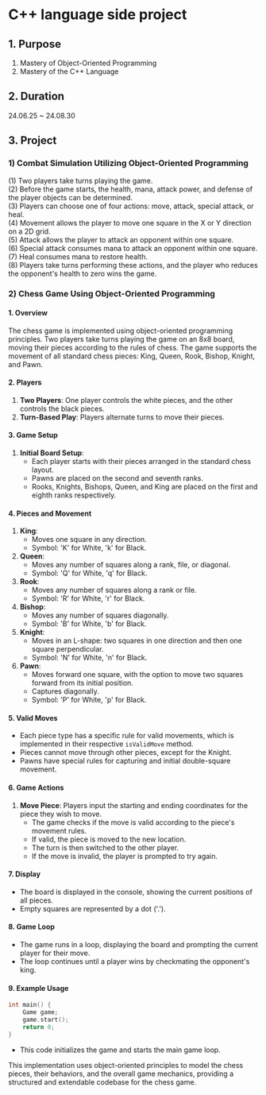 # C++ language side project
## 1. Purpose
1) Mastery of Object-Oriented Programming
2) Mastery of the C++ Language
   <br>
## 2. Duration
24.06.25 ~ 24.08.30

## 3. Project
### 1) Combat Simulation Utilizing Object-Oriented Programming

(1) Two players take turns playing the game. <br>
(2) Before the game starts, the health, mana, attack power, and defense of the player objects can be determined. <br>
(3) Players can choose one of four actions: move, attack, special attack, or heal. <br>
(4) Movement allows the player to move one square in the X or Y direction on a 2D grid. <br>
(5) Attack allows the player to attack an opponent within one square. <br>
(6) Special attack consumes mana to attack an opponent within one square. <br>
(7) Heal consumes mana to restore health. <br>
(8) Players take turns performing these actions, and the player who reduces the opponent's health to zero wins the game. <br>
### 2) Chess Game Using Object-Oriented Programming

#### 1. Overview
The chess game is implemented using object-oriented programming principles. Two players take turns playing the game on an 8x8 board, moving their pieces according to the rules of chess. The game supports the movement of all standard chess pieces: King, Queen, Rook, Bishop, Knight, and Pawn.

#### 2. Players
1. **Two Players**: One player controls the white pieces, and the other controls the black pieces. 
2. **Turn-Based Play**: Players alternate turns to move their pieces.

#### 3. Game Setup
1. **Initial Board Setup**: 
   - Each player starts with their pieces arranged in the standard chess layout.
   - Pawns are placed on the second and seventh ranks.
   - Rooks, Knights, Bishops, Queen, and King are placed on the first and eighth ranks respectively.

#### 4. Pieces and Movement
1. **King**:
   - Moves one square in any direction.
   - Symbol: 'K' for White, 'k' for Black.
2. **Queen**:
   - Moves any number of squares along a rank, file, or diagonal.
   - Symbol: 'Q' for White, 'q' for Black.
3. **Rook**:
   - Moves any number of squares along a rank or file.
   - Symbol: 'R' for White, 'r' for Black.
4. **Bishop**:
   - Moves any number of squares diagonally.
   - Symbol: 'B' for White, 'b' for Black.
5. **Knight**:
   - Moves in an L-shape: two squares in one direction and then one square perpendicular.
   - Symbol: 'N' for White, 'n' for Black.
6. **Pawn**:
   - Moves forward one square, with the option to move two squares forward from its initial position.
   - Captures diagonally.
   - Symbol: 'P' for White, 'p' for Black.

#### 5. Valid Moves
- Each piece type has a specific rule for valid movements, which is implemented in their respective `isValidMove` method.
- Pieces cannot move through other pieces, except for the Knight.
- Pawns have special rules for capturing and initial double-square movement.

#### 6. Game Actions
1. **Move Piece**: Players input the starting and ending coordinates for the piece they wish to move.
   - The game checks if the move is valid according to the piece's movement rules.
   - If valid, the piece is moved to the new location.
   - The turn is then switched to the other player.
   - If the move is invalid, the player is prompted to try again.

#### 7. Display
- The board is displayed in the console, showing the current positions of all pieces.
- Empty squares are represented by a dot ('.').

#### 8. Game Loop
- The game runs in a loop, displaying the board and prompting the current player for their move.
- The loop continues until a player wins by checkmating the opponent's king.

#### 9. Example Usage
```cpp
int main() {
    Game game;
    game.start();
    return 0;
}
```
- This code initializes the game and starts the main game loop.

This implementation uses object-oriented principles to model the chess pieces, their behaviors, and the overall game mechanics, providing a structured and extendable codebase for the chess game.

